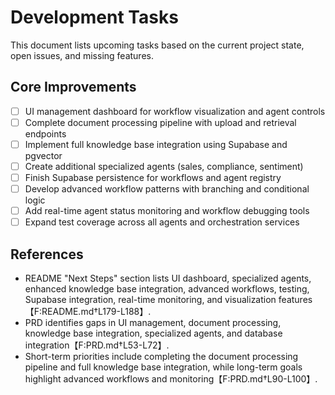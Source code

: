 # Development Tasks

This document lists upcoming tasks based on the current project state, open issues, and missing features.

## Core Improvements

- [ ] UI management dashboard for workflow visualization and agent controls
- [ ] Complete document processing pipeline with upload and retrieval endpoints
- [ ] Implement full knowledge base integration using Supabase and pgvector
- [ ] Create additional specialized agents (sales, compliance, sentiment)
- [ ] Finish Supabase persistence for workflows and agent registry
- [ ] Develop advanced workflow patterns with branching and conditional logic
- [ ] Add real-time agent status monitoring and workflow debugging tools
- [ ] Expand test coverage across all agents and orchestration services

## References

- README "Next Steps" section lists UI dashboard, specialized agents, enhanced knowledge base integration, advanced workflows, testing, Supabase integration, real-time monitoring, and visualization features【F:README.md†L179-L188】.
- PRD identifies gaps in UI management, document processing, knowledge base integration, specialized agents, and database integration【F:PRD.md†L53-L72】.
- Short-term priorities include completing the document processing pipeline and full knowledge base integration, while long-term goals highlight advanced workflows and monitoring【F:PRD.md†L90-L100】.

